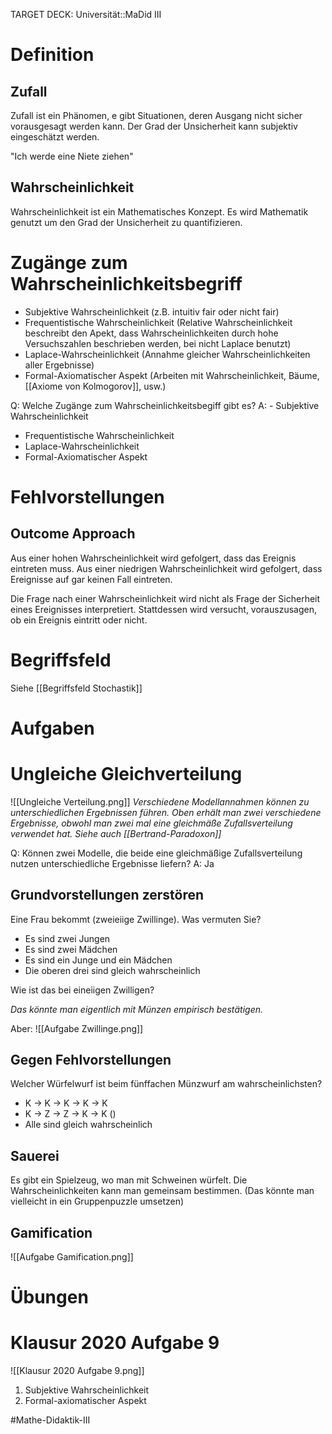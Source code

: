 TARGET DECK: Universität::MaDid III

# Definition
## Zufall
Zufall ist ein Phänomen, e gibt Situationen, deren Ausgang nicht sicher vorausgesagt werden kann. Der Grad der Unsicherheit kann subjektiv eingeschätzt werden.

"Ich werde eine Niete ziehen"

## Wahrscheinlichkeit
Wahrscheinlichkeit ist ein Mathematisches Konzept.
Es wird Mathematik genutzt um den Grad der Unsicherheit zu quantifizieren. 


# Zugänge zum Wahrscheinlichkeitsbegriff
- Subjektive Wahrscheinlichkeit (z.B. intuitiv fair oder nicht fair)
- Frequentistische Wahrscheinlichkeit (Relative Wahrscheinlichkeit beschreibt den Apekt, dass Wahrscheinlichkeiten durch hohe Versuchszahlen beschrieben werden, bei nicht Laplace benutzt)
- Laplace-Wahrscheinlichkeit (Annahme gleicher Wahrscheinlichkeiten aller Ergebnisse)
- Formal-Axiomatischer Aspekt (Arbeiten mit Wahrscheinlichkeit, Bäume, [[Axiome von Kolmogorov]], usw.)

Q: Welche Zugänge zum Wahrscheinlichkeitsbegiff gibt es?
A: - Subjektive Wahrscheinlichkeit
- Frequentistische Wahrscheinlichkeit
- Laplace-Wahrscheinlichkeit
- Formal-Axiomatischer Aspekt
<!--ID: 1645260974894-->


# Fehlvorstellungen
## Outcome Approach
Aus einer hohen Wahrscheinlichkeit wird gefolgert, dass das Ereignis eintreten muss. Aus einer niedrigen Wahrscheinlichkeit wird gefolgert, dass Ereignisse auf gar keinen Fall eintreten.

Die Frage nach einer Wahrscheinlichkeit wird nicht als Frage der Sicherheit eines Ereignisses interpretiert. Stattdessen wird versucht, vorauszusagen, ob ein Ereignis eintritt oder nicht.


# Begriffsfeld
Siehe [[Begriffsfeld Stochastik]]



# Aufgaben
# Ungleiche Gleichverteilung
![[Ungleiche Verteilung.png]]
*Verschiedene Modellannahmen können zu unterschiedlichen Ergebnissen führen. Oben erhält man zwei verschiedene Ergebnisse, obwohl man zwei mal eine gleichmäße Zufallsverteilung verwendet hat.*
*Siehe auch [[Bertrand-Paradoxon]]*

Q: Können zwei Modelle, die beide eine gleichmäßige Zufallsverteilung nutzen unterschiedliche Ergebnisse liefern?
A: Ja


## Grundvorstellungen zerstören
Eine Frau bekommt (zweieiige Zwillinge). Was vermuten Sie?
- Es sind zwei Jungen
- Es sind zwei Mädchen
- Es sind ein Junge und ein Mädchen
- Die oberen drei sind gleich wahrscheinlich

Wie ist das bei eineiigen Zwilligen?

*Das könnte man eigentlich mit Münzen empirisch bestätigen.*

Aber:
![[Aufgabe Zwillinge.png]]

## Gegen Fehlvorstellungen
Welcher Würfelwurf ist beim fünffachen Münzwurf am wahrscheinlichsten?
- K -> K -> K -> K -> K
- K -> Z -> Z -> K -> K ()
- Alle sind gleich wahrscheinlich

## Sauerei
Es gibt ein Spielzeug, wo man mit Schweinen würfelt. Die Wahrscheinlichkeiten kann man gemeinsam bestimmen. (Das könnte man vielleicht in ein Gruppenpuzzle umsetzen)

## Gamification
![[Aufgabe Gamification.png]]

# Übungen
# Klausur 2020 Aufgabe 9
![[Klausur 2020 Aufgabe 9.png]]
1. Subjektive Wahrscheinlichkeit
2. Formal-axiomatischer Aspekt

#Mathe-Didaktik-III 